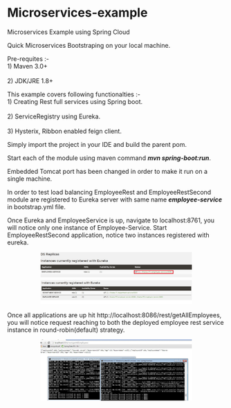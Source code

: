 # Microservices-example
Microservices Example using Spring Cloud

Quick Microservices Bootstraping on your local machine.

Pre-requites :-
 <br> 1)  Maven 3.0+</br>
 <br> 2)  JDK/JRE 1.8+</br>
  
This example covers following functionalties :-
  <br>1)  Creating Rest full services using Spring boot.</br>
  <br>2)  ServiceRegistry using Eureka.</br>
  <br>3)  Hysterix, Ribbon enabled feign client.</br>
  
Simply import the project in your IDE and build the parent pom.

Start each of the module using maven command <strong><i>mvn spring-boot:run</i></strong>.

Embedded Tomcat port has been changed in order to make it run on a single machine.

In order to test load balancing EmployeeRest and EmployeeRestSecond module are registered to Eureka server with same name  <strong><i>employee-service</i></strong> in bootstrap.yml file.

Once Eureka and EmployeeService is up, navigate to localhost:8761, you will notice only one instance of Employee-Service.
Start EmployeeRestSecond application, notice two instances registered with eureka.

<p align="center">
  <img src="https://github.com/khalsa/Microservices-example/blob/master/DepartmentRest/src/main/images/eureka1.jpg" width="350"/>
  <img src="https://github.com/khalsa/Microservices-example/blob/master/DepartmentRest/src/main/images/eureka2.jpg" width="350"/>
</p>

Once all applications are up hit http://localhost:8086/rest/getAllEmployees, you will notice request reaching to both the deployed employee rest service instance in round-robin(default) strategy.

<p align="center">
  <img src="https://github.com/khalsa/Microservices-example/blob/master/DepartmentRest/src/main/images/image3.jpg" width="350"/>
</p>







  
  
  

